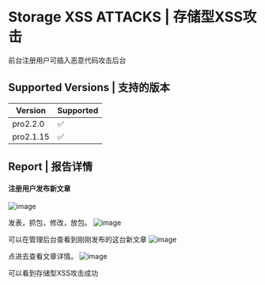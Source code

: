 # Storage XSS ATTACKS | 存储型XSS攻击
前台注册用户可插入恶意代码攻击后台

## Supported Versions | 支持的版本

| Version | Supported          |
| ------- | ------------------ |
| pro2.2.0 | :white_check_mark: |
| pro2.1.15 | :white_check_mark: |


## Report | 报告详情
#### 注册用户发布新文章
![image](https://github.com/emlog/emlog/assets/130351664/815cf3b9-d91d-476c-a183-3b360cb2d454)

发表，抓包，修改，放包。
![image](https://github.com/emlog/emlog/assets/130351664/38a30ceb-c3f5-45d3-ba1e-a9256e600d67)

可以在管理后台查看到刚刚发布的这台新文章
![image](https://github.com/emlog/emlog/assets/130351664/6f570b71-12e3-4652-bbed-c6ad4c07dc96)

点进去查看文章详情。
![image](https://github.com/emlog/emlog/assets/130351664/156eaeb6-126b-4d40-9f15-f49ddeb6ba0a)

可以看到存储型XSS攻击成功

